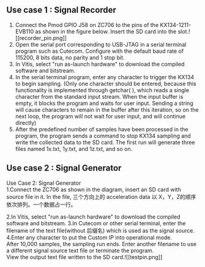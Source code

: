 ## Use case 1 : Signal Recorder
1. Connect the Pmod GPIO J58 on ZC706 to the pins of the KX134-1211-EVB110 as shown in the figure below. Insert the SD card into the slot.![[recorder_pin.png]]
2. Open the serial port corresponding to USB-JTAG in a serial terminal program such as Cutecom. Configure with the default baud rate of 115200, 8 bits data, no parity and 1 stop bit. 
3. In Vitis, select "run as-launch hardware" to download the compiled software and bitstream.
4. In the serial terminal program, enter any character to trigger the KX134 to begin sampling. (Only one character should be entered, because this functionality is implemented through getchar( ), which reads a single character from the standard input stream. When the input buffer is empty, it blocks the program and waits for user input. Sending a string will cause characters to remain in the buffer after this iteration, so on the next loop, the program will not wait for user input, and will continue directly)
5. After the predefined number of samples have been processed in the program, the program sends a command to stop KX134 sampling and write the collected data to the SD card. The first run will generate three files named 1x.txt, 1y.txt, and 1z.txt, and so on.

## Use case 2 : Signal Generator

Use Case 2: Signal Generator  
1.Connect the ZC706 as shown in the diagram, insert an SD card with source file in it. In the file, 三个方向上的 acceleration data 以 X，Y，Z的顺序依次排列。一个数据占一行。

2.In Vitis, select "run as-launch hardware" to download the compiled software and bitstream.
3.In Cutecom or other serial terminal, enter the filename of the text file(without 后缀名)  which is  used as the signal source.  
4.Enter any character to put the Custom IP into operational mode.  
After 10,000 samples, the sampling run ends. Enter another filename to use a different signal source text file or terminate the program.  
View the output text file written to the SD card.![[testpin.png]]